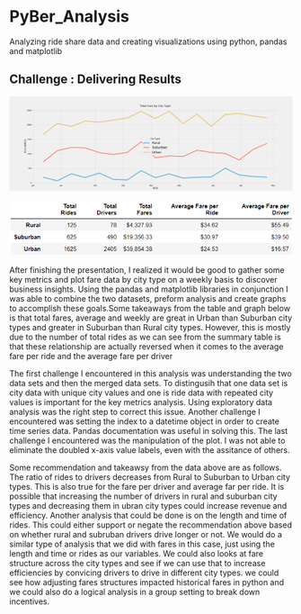 # PyBer_Analysis
Analyzing ride share data and creating visualizations using python, pandas and matplotlib

## Challenge : Delivering Results

![Challenge](Analysis/Challenge.png)

![ChallengeTable](Analysis/ChallengeTable.PNG)

After finishing the presentation, I realized it would be good to gather some key metrics and plot fare data by city type on a weekly basis to discover business insights. Using the pandas and matplotlib libraries in conjunction I was able to combine the two datasets, preform analysis and create graphs to accomplish these goals.Some takeaways from the table and graph below is that total fares, average and weekly are great in Urban than Suburban city types and greater in Suburban than Rural city types. However, this is mostly due to the number of total rides as we can see from the summary table is that these relationship are actually reversed when it comes to the average fare per ride and the average fare per driver

The first challenge I encountered in this analysis was understanding the two data sets and then the merged data sets. To distingusih that one data set is city data with unique city values and one is ride data with repeated city values is important for the key metrics analysis. Using exploratory data analysis was the right step to correct this issue. Another challenge I encountered was setting the index to a datetime object in order to create time series data. Pandas documentation was useful in solving this. The last challenge I encountered was the manipulation of the plot. I was not able to eliminate the doubled x-axis value labels, even with the assitance of others.

Some recommendation and takeawsy from the data above are as follows. The ratio of rides to drivers decreases from Rural to Suburban to Urban city types. This is also true for the fare per driver and average far per ride. It is possible that increasing the number of drivers in rural and suburban city types and decreasing them in ubran city types could increase revenue and efficiency. Another analysis that could be done is on the length and time of rides. This could either support or negate the recommendation above based on whether rural and subruban drivers drive longer or not. We would do a similar type of analysis that we did with fares in this case, just using the length and time or rides as our variables. We could also looks at fare structure across the city types and see if we can use that to increase efficiencies by convicing drivers to drive in different city types. we could see how adjusting fares structures impacted  historical fares in python and we could also do a logical analysis in a group setting to break down incentives.
